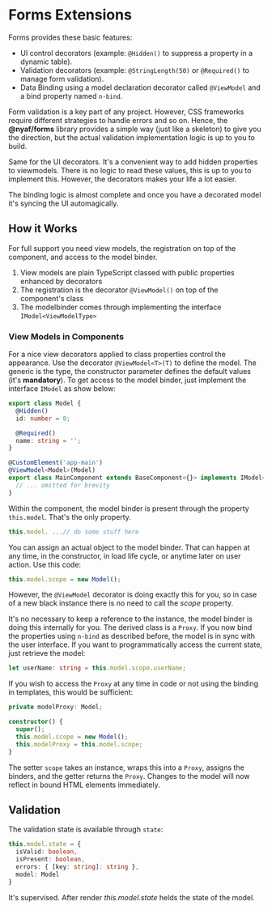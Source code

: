 # Forms Extensions

Forms provides these basic features:

* UI control decorators (example: `@Hidden()` to suppress a property in a dynamic table).
* Validation decorators (example: `@StringLength(50)` or `@Required()` to manage form validation).
* Data Binding using a model declaration decorator called `@ViewModel` and a bind property named `n-bind`.

Form validation is a key part of any project. However, CSS frameworks require different strategies to handle errors and so on. Hence, the **@nyaf/forms** library provides a simple way (just like a skeleton) to give you the direction, but the actual validation implementation logic is up to you to build.

Same for the UI decorators. It's a convenient way to add hidden properties to viewmodels. There is no logic to read these values, this is up to you to implement this. However, the decorators makes your life a lot easier.

The binding logic is almost complete and once you have a decorated model it's syncing the UI automagically.

## How it Works

For full support you need view models, the registration on top of the component, and access to the model binder.

1. View models are plain TypeScript classed with public properties enhanced by decorators
2. The registration is the decorator `@ViewModel()` on top of the component's class
3. The modelbinder comes through implementing the interface `IModel<ViewModelType>`


### View Models in Components

For a nice view decorators applied to class properties control the appearance. Use the decorator `@ViewModel<T>(T)` to define the model. The generic is the type, the constructor parameter defines the default values (it's **mandatory**). To get access to the model binder, just implement the interface `IModel` as show below:

~~~ts
export class Model {
  @Hidden()
  id: number = 0;

  @Required()
  name: string = '';
}

@CustomElement('app-main')
@ViewModel<Model>(Model)
export class MainComponent extends BaseComponent<{}> implements IModel<Model> {
  // ... omitted for brevity
}
~~~

Within the component, the model binder is present through the property `this.model`. That's the only property.

~~~ts
this.model. ...// do some stuff here
~~~

You can assign an actual object to the model binder. That can happen at any time, in the constructor, in load life cycle, or anytime later on user action. Use this code:

~~~ts
this.model.scope = new Model();
~~~

However, the `@ViewModel` decorator is doing exactly this for you, so in case of a new black instance there is no need to call the *scope* property.

It's no necessary to keep a reference to the instance, the model binder is doing this internally for you. The derived class is a `Proxy`. If you now bind the properties using `n-bind` as described before, the model is in sync with the user interface. If you want to programmatically access the current state, just retrieve the model:

~~~ts
let userName: string = this.model.scope.userName;
~~~

If you wish to access the `Proxy` at any time in code or not using the binding in templates, this would be sufficient:

~~~ts
private modelProxy: Model;

constructor() {
  super();
  this.model.scope = new Model();
  this.modelProxy = this.model.scope;
}
~~~

The setter `scope` takes an instance, wraps this into a `Proxy`, assigns the binders, and the getter returns the `Proxy`. Changes to the model will now reflect in bound HTML elements immediately.

## Validation

The validation state is available through `state`:

~~~ts
this.model.state = {
  isValid: boolean,
  isPresent: boolean,
  errors: { [key: string]: string },
  model: Model
}
~~~

It's supervised. After render *this.model.state* helds the state of the model.



